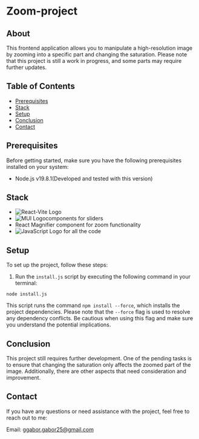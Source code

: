 # Zoom-project

## About

This frontend application allows you to manipulate a high-resolution image by zooming into a specific part and changing the saturation. Please note that this project is still a work in progress, and some parts may require further updates.

## Table of Contents

- [Prerequisites](#prerequisites)
- [Stack](#stack)
- [Setup](#setup)
- [Conclusion](#conclusion)
- [Contact](#contact)

## Prerequisites

Before getting started, make sure you have the following prerequisites installed on your system:

- Node.js v19.8.1(Developed and tested with this version)

## Stack

- ![React-Vite Logo](https://img.shields.io/badge/Vite-B73BFE?style=for-the-badge&logo=vite&logoColor=FFD62E)
- ![MUI Logo](https://img.shields.io/badge/Material%20UI-007FFF?style=for-the-badge&logo=mui&logoColor=white)components for sliders
- React Magnifier component for zoom functionality
- ![JavaScript Logo](https://img.shields.io/badge/JavaScript-323330?style=for-the-badge&logo=javascript&logoColor=F7DF1E) for all the code

## Setup

To set up the project, follow these steps:

1. Run the `install.js` script by executing the following command in your terminal:

```
node install.js
```

This script runs the command `npm install --force`, which installs the project dependencies. Please note that the `--force` flag is used to resolve any dependency conflicts. Be cautious when using this flag and make sure you understand the potential implications.

## Conclusion

This project still requires further development. One of the pending tasks is to ensure that changing the saturation only affects the zoomed part of the image. Additionally, there are other aspects that need consideration and improvement.

## Contact

If you have any questions or need assistance with the project, feel free to reach out to me:

Email: ggabor.gabor25@gmail.com
